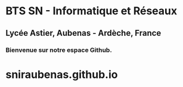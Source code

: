 # BTS SN - Informatique et Réseaux
## Lycée Astier, Aubenas - Ardèche, France
### Bienvenue sur notre espace Github.

# sniraubenas.github.io
